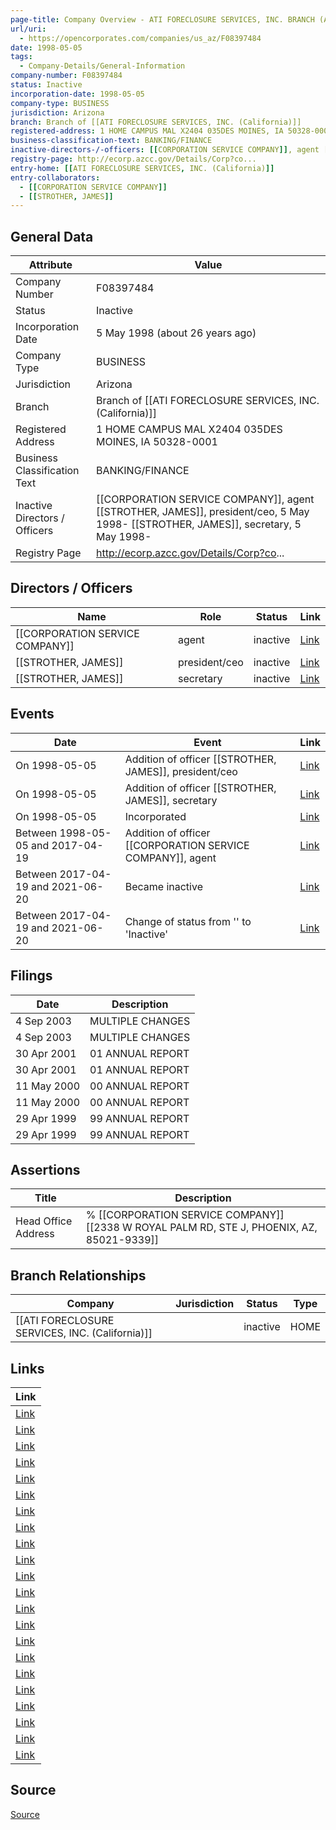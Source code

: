 ```yaml
---
page-title: Company Overview - ATI FORECLOSURE SERVICES, INC. BRANCH (Arizona)
url/uri:
  - https://opencorporates.com/companies/us_az/F08397484
date: 1998-05-05
tags:
  - Company-Details/General-Information
company-number: F08397484
status: Inactive
incorporation-date: 1998-05-05
company-type: BUSINESS
jurisdiction: Arizona
branch: Branch of [[ATI FORECLOSURE SERVICES, INC. (California)]]
registered-address: 1 HOME CAMPUS MAL X2404 035DES MOINES, IA 50328-0001
business-classification-text: BANKING/FINANCE
inactive-directors-/-officers: [[CORPORATION SERVICE COMPANY]], agent [[STROTHER, JAMES]], president/ceo,  5 May 1998- [[STROTHER, JAMES]], secretary,  5 May 1998-
registry-page: http://ecorp.azcc.gov/Details/Corp?co...
entry-home: [[ATI FORECLOSURE SERVICES, INC. (California)]]
entry-collaborators:
  - [[CORPORATION SERVICE COMPANY]]
  - [[STROTHER, JAMES]]
---
```

## General Data
| Attribute | Value |
|-----------|-------|
| Company Number | F08397484 |
| Status | Inactive |
| Incorporation Date | 5 May 1998 (about 26 years ago) |
| Company Type | BUSINESS |
| Jurisdiction | Arizona |
| Branch | Branch of [[ATI FORECLOSURE SERVICES, INC. (California)]] |
| Registered Address | 1 HOME CAMPUS MAL X2404 035DES MOINES, IA 50328-0001 |
| Business Classification Text | BANKING/FINANCE |
| Inactive Directors / Officers | [[CORPORATION SERVICE COMPANY]], agent [[STROTHER, JAMES]], president/ceo,  5 May 1998- [[STROTHER, JAMES]], secretary,  5 May 1998- |
| Registry Page | http://ecorp.azcc.gov/Details/Corp?co... |

## Directors / Officers
| Name | Role | Status | Link |
|------|------|--------|------|
| [[CORPORATION SERVICE COMPANY]] | agent | inactive | [Link](https://opencorporates.com/officers/254826334) |
| [[STROTHER, JAMES]] | president/ceo | inactive | [Link](https://opencorporates.com/officers/911844335) |
| [[STROTHER, JAMES]] | secretary | inactive | [Link](https://opencorporates.com/officers/911844341) |

## Events
| Date | Event | Link |
|------|-------|------|
| On 1998-05-05 | Addition of officer [[STROTHER, JAMES]], president/ceo | [Link](https://opencorporates.com/events/1393252244) |
| On 1998-05-05 | Addition of officer [[STROTHER, JAMES]], secretary | [Link](https://opencorporates.com/events/1393252919) |
| On 1998-05-05 | Incorporated | [Link](https://opencorporates.com/events/777180446) |
| Between 1998-05-05 and 2017-04-19 | Addition of officer [[CORPORATION SERVICE COMPANY]], agent | [Link](https://opencorporates.com/events/1393251962) |
| Between 2017-04-19 and 2021-06-20 | Became inactive | [Link](https://opencorporates.com/events/2219144954) |
| Between 2017-04-19 and 2021-06-20 | Change of status from '' to 'Inactive' | [Link](https://opencorporates.com/events/2219145029) |

## Filings
| Date | Description |
|------|-------------|
| 4 Sep 2003 | MULTIPLE CHANGES | [Link](https://opencorporates.com/filings/338929655) |
| 4 Sep 2003 | MULTIPLE CHANGES | [Link](https://opencorporates.com/filings/336123411) |
| 30 Apr 2001 | 01 ANNUAL REPORT | [Link](https://opencorporates.com/filings/338929656) |
| 30 Apr 2001 | 01 ANNUAL REPORT | [Link](https://opencorporates.com/filings/336123412) |
| 11 May 2000 | 00 ANNUAL REPORT | [Link](https://opencorporates.com/filings/338929657) |
| 11 May 2000 | 00 ANNUAL REPORT | [Link](https://opencorporates.com/filings/336123413) |
| 29 Apr 1999 | 99 ANNUAL REPORT | [Link](https://opencorporates.com/filings/338929658) |
| 29 Apr 1999 | 99 ANNUAL REPORT | [Link](https://opencorporates.com/filings/336123414) |

## Assertions
| Title | Description |
|-------|-------------|
| Head Office Address | % [[CORPORATION SERVICE COMPANY]] [[2338 W ROYAL PALM RD, STE J, PHOENIX, AZ, 85021-9339]] |

## Branch Relationships
| Company | Jurisdiction | Status | Type |
|---------|--------------|--------|------|
| [[ATI FORECLOSURE SERVICES, INC. (California)]] |  | inactive | HOME |

## Links
| Link |
|------|
| [Link](/data/43787477) |
| [Link](/filings/338929657) |
| [Link](/companies/us_va/F1340837) |
| [Link](/events/2219145029) |
| [Link](https://opencorporates.com/companies/us_az/F08397484/filings) |
| [Link](/filings/336123411) |
| [Link](/filings/336123414) |
| [Link](/companies/us_md/F04985354) |
| [Link](/companies/us_ca/0361138) |
| [Link](/filings/336123412) |
| [Link](/events/2219144954) |
| [Link](/officers/254826334) |
| [Link](/events/1393251962) |
| [Link](/filings/338929658) |
| [Link](/filings/338929656) |
| [Link](/filings/338929655) |
| [Link](/officers/911844341) |
| [Link](http://ecorp.azcc.gov/Details/Corp?corpid=F08397484) |
| [Link](/officers/911844335) |
| [Link](https://ecorp.azcc.gov/EntitySearch/Index) |
| [Link](/companies/us_ga/K817067) |
| [Link](/filings/336123413) |


## Source
[Source](https://opencorporates.com/companies/us_az/F08397484)
